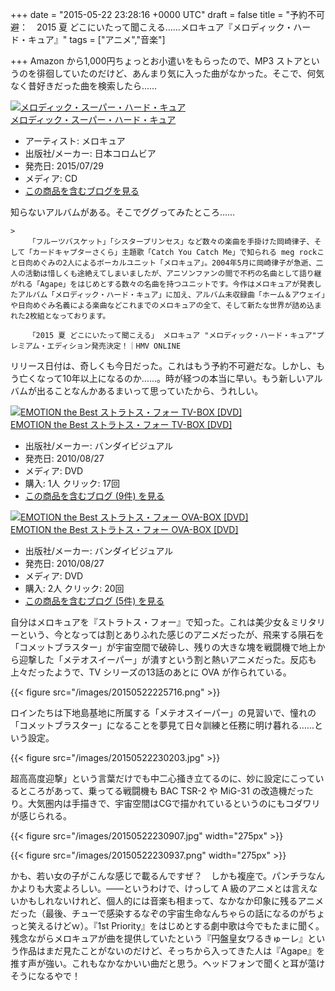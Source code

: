 
+++
date = "2015-05-22 23:28:16 +0000 UTC"
draft = false
title = "予約不可避：　2015 夏 どこにいたって聞こえる……メロキュア『メロディック・ハード・キュア』"
tags = ["アニメ","音楽"]

+++
Amazon から1,000円ちょっとお小遣いをもらったので、MP3 ストアというのを徘徊していたのだけど、あんまり気に入った曲がなかった。そこで、何気なく昔好きだった曲を検索したら……<div class="hatena-asin-detail"><a href="http://www.amazon.co.jp/exec/obidos/ASIN/B00Y1ZHFM6/bestylesnet-22/"><img src="http://ecx.images-amazon.com/images/I/319BZvGDP6L._SL160_.jpg" class="hatena-asin-detail-image" alt="メロディック・スーパー・ハード・キュア" title="メロディック・スーパー・ハード・キュア"/></a><div class="hatena-asin-detail-info"><a href="http://www.amazon.co.jp/exec/obidos/ASIN/B00Y1ZHFM6/bestylesnet-22/">メロディック・スーパー・ハード・キュア</a><ul><li><span class="hatena-asin-detail-label">アーティスト:</span> メロキュア</li><li><span class="hatena-asin-detail-label">出版社/メーカー:</span> 日本コロムビア</li><li><span class="hatena-asin-detail-label">発売日:</span> 2015/07/29</li><li><span class="hatena-asin-detail-label">メディア:</span> CD</li><li><a href="http://d.hatena.ne.jp/asin/B00Y1ZHFM6/bestylesnet-22" target="_blank">この商品を含むブログを見る</a></li></ul></div><div class="hatena-asin-detail-foot"></div></div>知らないアルバムがある。そこでググってみたところ……

    >
        「フルーツバスケット」「シスタープリンセス」など数々の楽曲を手掛けた岡崎律子、そして「カードキャプターさくら」主題歌「Catch You Catch Me」で知られる meg rockこと日向めぐみの2人によるボーカルユニット「メロキュア」。2004年5月に岡崎律子が急逝、二人の活動は惜しくも途絶えてしまいましたが、アニソンファンの間で不朽の名曲として語り継がれる「Agape」をはじめとする数々の名曲を持つユニットです。今作はメロキュアが発表したアルバム「メロディック・ハード・キュア」に加え、アルバム未収録曲「ホーム＆アウェイ」や日向めぐみ名義による楽曲などこれまでのメロキュアの全て、そして新たな世界が詰め込まれた2枚組となっております。

        「2015 夏 どこにいたって聞こえる」 メロキュア "メロディック・ハード・キュア"プレミアム・エディション発売決定！｜HMV ONLINE
    
リリース日付は、奇しくも今日だった。これはもう予約不可避だな。しかし、もう亡くなって10年以上になるのか……。時が経つの本当に早い。もう新しいアルバムが出ることなんかあるまいって思っていたから、うれしい。<div class="hatena-asin-detail"><a href="http://www.amazon.co.jp/exec/obidos/ASIN/B003E110DS/bestylesnet-22/"><img src="http://ecx.images-amazon.com/images/I/51vRIbwYmrL._SL160_.jpg" class="hatena-asin-detail-image" alt="EMOTION the Best ストラトス・フォー TV-BOX [DVD]" title="EMOTION the Best ストラトス・フォー TV-BOX [DVD]"/></a><div class="hatena-asin-detail-info"><a href="http://www.amazon.co.jp/exec/obidos/ASIN/B003E110DS/bestylesnet-22/">EMOTION the Best ストラトス・フォー TV-BOX [DVD]</a><ul><li><span class="hatena-asin-detail-label">出版社/メーカー:</span> バンダイビジュアル</li><li><span class="hatena-asin-detail-label">発売日:</span> 2010/08/27</li><li><span class="hatena-asin-detail-label">メディア:</span> DVD</li><li><span class="hatena-asin-detail-label">購入</span>: 1人 <span class="hatena-asin-detail-label">クリック</span>: 17回</li><li><a href="http://d.hatena.ne.jp/asin/B003E110DS/bestylesnet-22" target="_blank">この商品を含むブログ (9件) を見る</a></li></ul></div><div class="hatena-asin-detail-foot"></div></div><div class="hatena-asin-detail"><a href="http://www.amazon.co.jp/exec/obidos/ASIN/B003E110E2/bestylesnet-22/"><img src="http://ecx.images-amazon.com/images/I/51V60p-hXuL._SL160_.jpg" class="hatena-asin-detail-image" alt="EMOTION the Best ストラトス・フォー OVA-BOX [DVD]" title="EMOTION the Best ストラトス・フォー OVA-BOX [DVD]"/></a><div class="hatena-asin-detail-info"><a href="http://www.amazon.co.jp/exec/obidos/ASIN/B003E110E2/bestylesnet-22/">EMOTION the Best ストラトス・フォー OVA-BOX [DVD]</a><ul><li><span class="hatena-asin-detail-label">出版社/メーカー:</span> バンダイビジュアル</li><li><span class="hatena-asin-detail-label">発売日:</span> 2010/08/27</li><li><span class="hatena-asin-detail-label">メディア:</span> DVD</li><li><span class="hatena-asin-detail-label">購入</span>: 2人 <span class="hatena-asin-detail-label">クリック</span>: 20回</li><li><a href="http://d.hatena.ne.jp/asin/B003E110E2/bestylesnet-22" target="_blank">この商品を含むブログ (5件) を見る</a></li></ul></div><div class="hatena-asin-detail-foot"></div></div>自分はメロキュアを『ストラトス・フォー』で知った。これは美少女＆ミリタリーという、今となっては割とありふれた感じのアニメだったが、飛来する隕石を「コメットブラスター」が宇宙空間で破砕し、残りの大きな塊を戦闘機で地上から迎撃した「メテオスイーパー」が潰すという割と熱いアニメだった。反応も上々だったようで、TV シリーズの13話のあとに OVA が作られている。

{{< figure src="/images/20150522225716.png"  >}}

ロインたちは下地島基地に所属する「メテオスイーパー」の見習いで、憧れの「コメットブラスター」になることを夢見て日々訓練と任務に明け暮れる……という設定。

{{< figure src="/images/20150522230203.jpg"  >}}

超高高度迎撃」という言葉だけでも中二心掻き立てるのに、妙に設定にこっているところがあって、乗ってる戦闘機も BAC TSR-2 や MiG-31 の改造機だったり。大気圏内は手描きで、宇宙空間はCGで描かれているというのにもコダワリが感じられる。

{{< figure src="/images/20150522230907.jpg" width="275px" >}}



{{< figure src="/images/20150522230937.png" width="275px" >}}

かも、若い女の子がこんな感じで載るんですぜ？　しかも複座で。パンチラなんかよりも大変よろしい。――というわけで、けっして A 級のアニメとは言えないかもしれないけれど、個人的には音楽も相まって、なかなか印象に残るアニメだった（最後、チューで感染するなぞの宇宙生命なんちゃらの話になるのがちょっと笑えるけどｗ）。『1st Priority』をはじめとする劇中歌は今でもたまに聞く。残念ながらメロキュアが曲を提供していたという『円盤皇女ワるきゅーレ』という作品はまだ見たことがないのだけど、そっちから入ってきた人は『Agape』を推す声が強い。これもなかなかいい曲だと思う。ヘッドフォンで聞くと耳が蕩けそうになるやで！


